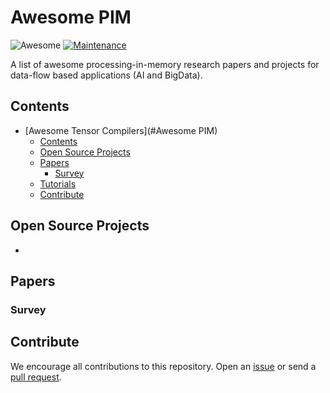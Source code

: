 # Awesome PIM
![Awesome](https://cdn.rawgit.com/sindresorhus/awesome/d7305f38d29fed78fa85652e3a63e154dd8e8829/media/badge.svg)
[![Maintenance](https://img.shields.io/badge/Maintained%3F-YES-green.svg)](https://github.com/merrymercy/awesome-tensor-compilers/graphs/commit-activity)

A list of awesome processing-in-memory research papers and projects for data-flow based applications (AI and BigData). 

## Contents
- [Awesome Tensor Compilers](#Awesome PIM)
  - [Contents](#contents)
  - [Open Source Projects](#open-source-projects)
  - [Papers](#papers)
    - [Survey](#survey)
  - [Tutorials](#tutorials)
  - [Contribute](#contribute)

## Open Source Projects
- 

## Papers

### Survey

## Contribute
We encourage all contributions to this repository. Open an [issue](https://github.com/leejaymin/awesome-processing-in-memory-PIM-/issues) or send a [pull request](https://github.com/leejaymin/awesome-processing-in-memory-PIM-/pulls).


